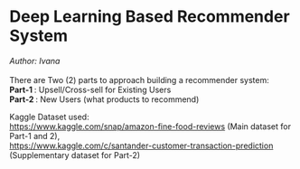# Deep Learning Based Recommender System
<i> Author: Ivana </i> <br> <br>
There are Two (2) parts to approach building a recommender system: <br>
<b> Part-1 </b>: Upsell/Cross-sell for Existing Users <br>
<b> Part-2 </b>: New Users (what products to recommend) <br>

Kaggle Dataset used: <br>
https://www.kaggle.com/snap/amazon-fine-food-reviews (Main dataset for Part-1 and 2), <br>
https://www.kaggle.com/c/santander-customer-transaction-prediction (Supplementary dataset for Part-2) <br>
 

